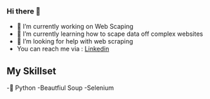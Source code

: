 ### Hi there 👋


- 🔭 I’m currently working on Web Scaping 
- 🌱 I’m currently learning how to scape data off complex websites 
- 🤔 I’m looking for help with web scraping 
- You can reach me via : [Linkedin](www.linkedin.com/in/ranai-kuruma)

## My Skillset
-:snake: Python
-Beautfiul Soup 
-Selenium 

